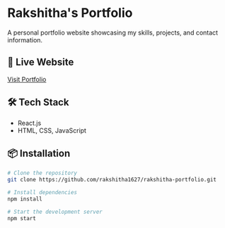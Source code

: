 # Rakshitha's Portfolio

A personal portfolio website showcasing my skills, projects, and contact information.

## 🚀 Live Website
[Visit Portfolio](https://rakshitha1627.github.io/rakshitha-portfolio/)

## 🛠️ Tech Stack
- React.js
- HTML, CSS, JavaScript

## 📦 Installation
```bash
# Clone the repository
git clone https://github.com/rakshitha1627/rakshitha-portfolio.git

# Install dependencies
npm install

# Start the development server
npm start

